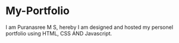 # My-Portfolio
I am Puranasree M S, hereby I am designed and hosted my personel portfolio using HTML, CSS AND Javascript.

